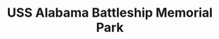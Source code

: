 ---
layout: repo
title: "USS Alabama Battleship Memorial Park"
id: 10808
permalink: repos/10808/
---